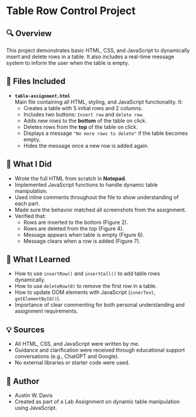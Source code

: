 # Table Row Control Project

## 🔍 Overview
This project demonstrates basic HTML, CSS, and JavaScript to dynamically insert and delete rows in a table. It also includes a real-time message system to inform the user when the table is empty.

## 📂 Files Included

- **`table-assignment.html`**  
  Main file containing all HTML, styling, and JavaScript functionality. It:
  - Creates a table with 5 initial rows and 2 columns.
  - Includes two buttons: `Insert row` and `delete row`.
  - Adds new rows to the **bottom** of the table on click.
  - Deletes rows from the **top** of the table on click.
  - Displays a message `"No more rows to delete"` if the table becomes empty.
  - Hides the message once a new row is added again.

## 📌 What I Did

- Wrote the full HTML from scratch in **Notepad**.
- Implemented JavaScript functions to handle dynamic table manipulation.
- Used inline comments throughout the file to show understanding of each part.
- Made sure the behavior matched all screenshots from the assignment.
- Verified that:
  - Rows are inserted to the bottom (Figure 2).
  - Rows are deleted from the top (Figure 4).
  - Message appears when table is empty (Figure 6).
  - Message clears when a row is added (Figure 7).

## 🧠 What I Learned

- How to use `insertRow()` and `insertCell()` to add table rows dynamically.
- How to use `deleteRow(0)` to remove the first row in a table.
- How to update DOM elements with JavaScript (`innerText`, `getElementById()`).
- Importance of clear commenting for both personal understanding and assignment requirements.

## 💡 Sources

- All HTML, CSS, and JavaScript were written by me.
- Guidance and clarification were received through educational support conversations (e.g., ChatGPT and Google).
- No external libraries or starter code were used.

## 👤 Author

- Austin W. Davis
- Created as part of a Lab Assignment on dynamic table manipulation using JavaScript.

